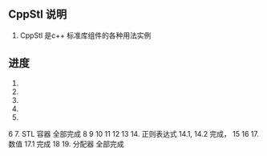 ## CppStl 说明
1. CppStl 是c++ 标准库组件的各种用法实例

## 进度

1. 
2. 
3.
4.
5. 
6
7. STL 容器 全部完成
8
9
10
11
12
13
14. 正则表达式 14.1, 14.2 完成，
15
16
17. 数值 17.1 完成
18
19. 分配器 全部完成